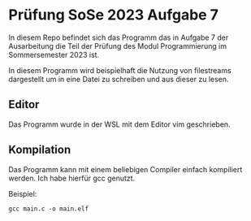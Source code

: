 # Prüfung SoSe 2023 Aufgabe 7
In diesem Repo befindet sich das Programm das in Aufgabe 7 der Ausarbeitung die Teil der Prüfung des Modul Programmierung im Sommersemester 2023 ist.

In diesem Programm wird beispielhaft die Nutzung von filestreams dargestellt um in eine Datei zu schreiben und aus dieser zu lesen.

## Editor 
Das Programm wurde in der WSL mit dem Editor vim geschrieben.

## Kompilation
Das Programm kann mit einem beliebigen Compiler einfach kompiliert werden. Ich habe hierfür gcc genutzt.

Beispiel: 
```
gcc main.c -o main.elf
```
